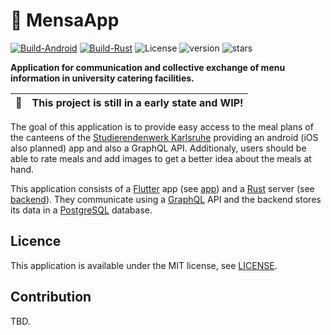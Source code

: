 # 🥘 MensaApp

[![Build-Android](https://github.com/kronos-et-al/MensaApp/actions/workflows/main.yml/badge.svg)](https://github.com/kronos-et-al/MensaApp/actions/workflows/main.yml) [![Build-Rust](https://github.com/kronos-et-al/MensaApp/actions/workflows/rust.yml/badge.svg)](https://github.com/kronos-et-al/MensaApp/actions/workflows/rust.yml) ![License](https://badgen.net/github/license/kronos-et-al/MensaApp) ![version](https://badgen.net/github/release/kronos-et-al/MensaApp) ![stars](https://badgen.net/github/stars/kronos-et-al/MensaApp)

**Application for communication and collective exchange of
menu information in university catering facilities.**

| 🚧        | This project is still in a early state and WIP!       |
|------------|:-----------------------------------------------------------|


The goal of this application is to provide easy access to the meal plans of the canteens of the [Studierendenwerk Karlsruhe](https://www.sw-ka.de/de/hochschulgastronomie/speiseplan) providing an android (iOS also planned) app and also a GraphQL API. Additionaly, users should be able to rate meals and add images to get a better idea about the meals at hand.


This application consists of a [Flutter](https://flutter.dev/) app (see [app](app/README.md)) and a [Rust](https://www.rust-lang.org/) server (see [backend](backend/README.md)).
They communicate using a [GraphQL](https://graphql.org/) API and the backend stores its data in a [PostgreSQL](https://www.postgresql.org/) database.


## Licence
This application is available under the MIT license, see [LICENSE](LICENSE).

## Contribution
TBD.
